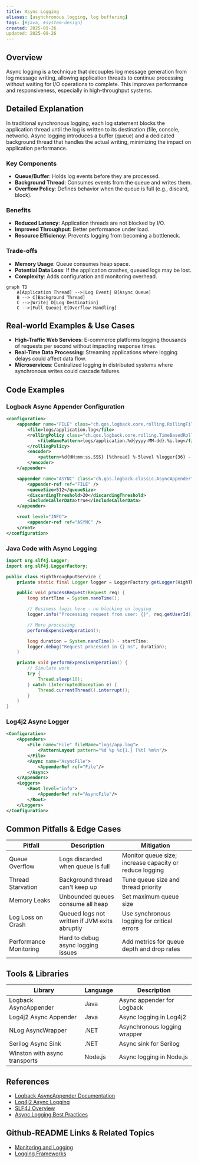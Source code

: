 ```yaml
---
title: Async Logging
aliases: [asynchronous logging, log buffering]
tags: [#java, #system-design]
created: 2025-09-26
updated: 2025-09-26
---
```


## Overview

Async logging is a technique that decouples log message generation from log message writing, allowing application threads to continue processing without waiting for I/O operations to complete. This improves performance and responsiveness, especially in high-throughput systems.

## Detailed Explanation

In traditional synchronous logging, each log statement blocks the application thread until the log is written to its destination (file, console, network). Async logging introduces a buffer (queue) and a dedicated background thread that handles the actual writing, minimizing the impact on application performance.

### Key Components

- **Queue/Buffer**: Holds log events before they are processed.
- **Background Thread**: Consumes events from the queue and writes them.
- **Overflow Policy**: Defines behavior when the queue is full (e.g., discard, block).

### Benefits

- **Reduced Latency**: Application threads are not blocked by I/O.
- **Improved Throughput**: Better performance under load.
- **Resource Efficiency**: Prevents logging from becoming a bottleneck.

### Trade-offs

- **Memory Usage**: Queue consumes heap space.
- **Potential Data Loss**: If the application crashes, queued logs may be lost.
- **Complexity**: Adds configuration and monitoring overhead.

```mermaid
graph TD
    A[Application Thread] -->|Log Event| B[Async Queue]
    B --> C[Background Thread]
    C -->|Write| D[Log Destination]
    C -->|Full Queue| E[Overflow Handling]
```

## Real-world Examples & Use Cases

- **High-Traffic Web Services**: E-commerce platforms logging thousands of requests per second without impacting response times.
- **Real-Time Data Processing**: Streaming applications where logging delays could affect data flow.
- **Microservices**: Centralized logging in distributed systems where synchronous writes could cascade failures.

## Code Examples

### Logback Async Appender Configuration

```xml
<configuration>
    <appender name="FILE" class="ch.qos.logback.core.rolling.RollingFileAppender">
        <file>logs/application.log</file>
        <rollingPolicy class="ch.qos.logback.core.rolling.TimeBasedRollingPolicy">
            <fileNamePattern>logs/application.%d{yyyy-MM-dd}.%i.log</fileNamePattern>
        </rollingPolicy>
        <encoder>
            <pattern>%d{HH:mm:ss.SSS} [%thread] %-5level %logger{36} - %msg%n</pattern>
        </encoder>
    </appender>

    <appender name="ASYNC" class="ch.qos.logback.classic.AsyncAppender">
        <appender-ref ref="FILE" />
        <queueSize>512</queueSize>
        <discardingThreshold>20</discardingThreshold>
        <includeCallerData>true</includeCallerData>
    </appender>

    <root level="INFO">
        <appender-ref ref="ASYNC" />
    </root>
</configuration>
```

### Java Code with Async Logging

```java
import org.slf4j.Logger;
import org.slf4j.LoggerFactory;

public class HighThroughputService {
    private static final Logger logger = LoggerFactory.getLogger(HighThroughputService.class);

    public void processRequest(Request req) {
        long startTime = System.nanoTime();

        // Business logic here - no blocking on logging
        logger.info("Processing request from user: {}", req.getUserId());

        // More processing
        performExpensiveOperation();

        long duration = System.nanoTime() - startTime;
        logger.debug("Request processed in {} ns", duration);
    }

    private void performExpensiveOperation() {
        // Simulate work
        try {
            Thread.sleep(10);
        } catch (InterruptedException e) {
            Thread.currentThread().interrupt();
        }
    }
}
```

### Log4j2 Async Logger

```xml
<Configuration>
    <Appenders>
        <File name="File" fileName="logs/app.log">
            <PatternLayout pattern="%d %p %c{1.} [%t] %m%n"/>
        </File>
        <Async name="AsyncFile">
            <AppenderRef ref="File"/>
        </Async>
    </Appenders>
    <Loggers>
        <Root level="info">
            <AppenderRef ref="AsyncFile"/>
        </Root>
    </Loggers>
</Configuration>
```

## Common Pitfalls & Edge Cases

| Pitfall | Description | Mitigation |
|---------|-------------|------------|
| Queue Overflow | Logs discarded when queue is full | Monitor queue size; increase capacity or reduce logging |
| Thread Starvation | Background thread can't keep up | Tune queue size and thread priority |
| Memory Leaks | Unbounded queues consume all heap | Set maximum queue size |
| Log Loss on Crash | Queued logs not written if JVM exits abruptly | Use synchronous logging for critical errors |
| Performance Monitoring | Hard to debug async logging issues | Add metrics for queue depth and drop rates |

## Tools & Libraries

| Library | Language | Description |
|---------|----------|-------------|
| Logback AsyncAppender | Java | Async appender for Logback |
| Log4j2 Async Appender | Java | Async logging in Log4j2 |
| NLog AsyncWrapper | .NET | Asynchronous logging wrapper |
| Serilog Async Sink | .NET | Async sink for Serilog |
| Winston with async transports | Node.js | Async logging in Node.js |

## References

- [Logback AsyncAppender Documentation](https://logback.qos.ch/manual/appenders.html#AsyncAppender)
- [Log4j2 Async Logging](https://logging.apache.org/log4j/2.x/manual/async.html)
- [SLF4J Overview](https://www.slf4j.org/)
- [Async Logging Best Practices](https://www.baeldung.com/java-asynchronous-logging)

## Github-README Links & Related Topics

- [Monitoring and Logging](./monitoring-and-logging/README.md)
- [Logging Frameworks](./logging-frameworks/README.md)
